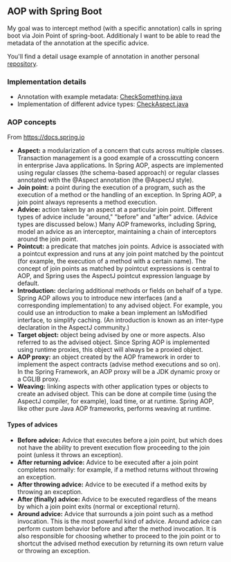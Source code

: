 ## AOP with Spring Boot

My goal was to intercept method (with a specific annotation) calls in spring boot via Join Point of spring-boot. 
Additionaly I want to be able to read the metadata of the annotation at the specific advice.

You'll find a detail usage example of annotation in another personal [repository](https://github.com/bitsmuggler/java-annotation-example).

### Implementation details

* Annotation with example metadata: [CheckSomething.java](https://github.com/bitsmuggler/spring-boot-with-aop/blob/master/src/main/java/com/bitsmuggler/learning/springbootaspect/aspects/CheckSomething.java)
* Implementation of different advice types: [CheckAspect.java](https://github.com/bitsmuggler/spring-boot-with-aop/blob/master/src/main/java/com/bitsmuggler/learning/springbootaspect/aspects/CheckAspect.java)

### AOP concepts

From https://docs.spring.io

* **Aspect:** a modularization of a concern that cuts across multiple classes. Transaction management is a good example of a crosscutting concern in enterprise Java applications. In Spring AOP, aspects are implemented using regular classes (the schema-based approach) or regular classes annotated with the @Aspect annotation (the @AspectJ style).
* **Join point:** a point during the execution of a program, such as the execution of a method or the handling of an exception. In Spring AOP, a join point always represents a method execution.
* **Advice:** action taken by an aspect at a particular join point. Different types of advice include "around," "before" and "after" advice. (Advice types are discussed below.) Many AOP frameworks, including Spring, model an advice as an interceptor, maintaining a chain of interceptors around the join point.
* **Pointcut:** a predicate that matches join points. Advice is associated with a pointcut expression and runs at any join point matched by the pointcut (for example, the execution of a method with a certain name). The concept of join points as matched by pointcut expressions is central to AOP, and Spring uses the AspectJ pointcut expression language by default.
* **Introduction:** declaring additional methods or fields on behalf of a type. Spring AOP allows you to introduce new interfaces (and a corresponding implementation) to any advised object. For example, you could use an introduction to make a bean implement an IsModified interface, to simplify caching. (An introduction is known as an inter-type declaration in the AspectJ community.)
* **Target object:** object being advised by one or more aspects. Also referred to as the advised object. Since Spring AOP is implemented using runtime proxies, this object will always be a proxied object.
* **AOP proxy:** an object created by the AOP framework in order to implement the aspect contracts (advise method executions and so on). In the Spring Framework, an AOP proxy will be a JDK dynamic proxy or a CGLIB proxy.
* **Weaving:** linking aspects with other application types or objects to create an advised object. This can be done at compile time (using the AspectJ compiler, for example), load time, or at runtime. Spring AOP, like other pure Java AOP frameworks, performs weaving at runtime.


#### Types of advices

* **Before advice:** Advice that executes before a join point, but which does not have the ability to prevent execution flow proceeding to the join point (unless it throws an exception).
* **After returning advice:** Advice to be executed after a join point completes normally: for example, if a method returns without throwing an exception.
* **After throwing advice:** Advice to be executed if a method exits by throwing an exception.
* **After (finally) advice:** Advice to be executed regardless of the means by which a join point exits (normal or exceptional return).
* **Around advice:** Advice that surrounds a join point such as a method invocation. This is the most powerful kind of advice. Around advice can perform custom behavior before and after the method invocation. It is also responsible for choosing whether to proceed to the join point or to shortcut the advised method execution by returning its own return value or throwing an exception. 